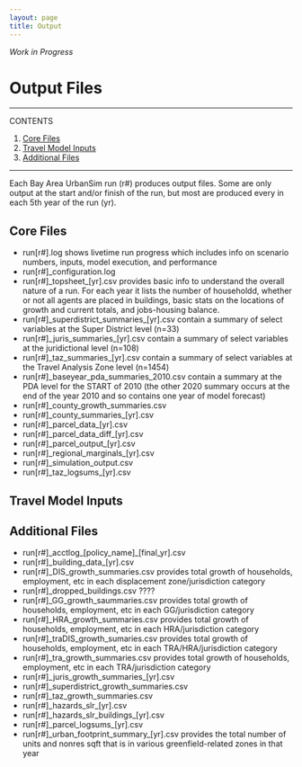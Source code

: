 ```yaml
---
layout: page
title: Output
---
```


*Work in Progress*

# Output Files

---
CONTENTS

1. [Core Files](#core-files)
2. [Travel Model Inputs](#travel-model-inputs)
3. [Additional Files](#additional-files) 

---

Each Bay Area UrbanSim run (r#) produces output files. Some are only output at the start and/or finish of the run, but most are produced every in each 5th year of the run (yr). 

## Core Files
* run[r#].log shows livetime run progress which includes info on scenario numbers, inputs, model execution, and performance
* run[r#]\_configuration.log
* run[r#]\_topsheet\_[yr].csv provides basic info to understand the overall nature of a run. For each year it lists the number of householdd, whether or not all agents are placed in buildings, basic stats on the locations of growth and current totals, and jobs-housing balance.
* run[r#]\_superdistrict_summaries\_[yr].csv contain a summary of select variables at the Super District level (n=33)
* run[r#]\_juris_summaries\_[yr].csv contain a summary of select variables at the juridictional level (n=108)
* run[r#]\_taz_summaries\_[yr].csv contain a summary of select variables at the Travel Analysis Zone level (n=1454)
* run[r#]\_baseyear\_pda_summaries\_2010.csv contain a summary at the PDA level for the START of 2010 (the other 2020 summary occurs at the end of the year 2010 and so contains one year of model forecast)
* run[r#]\_county_growth_summaries.csv
* run[r#]\_county_summaries\_[yr].csv
* run[r#]\_parcel_data\_[yr].csv
* run[r#]\_parcel_data_diff\_[yr].csv
* run[r#]\_parcel_output\_[yr].csv
* run[r#]\_regional_marginals\_[yr].csv
* run[r#]\_simulation_output.csv
* run[r#]\_taz_logsums\_[yr].csv

## Travel Model Inputs

## Additional Files
* run[r#]\_acctlog\_[policy_name]\_[final_yr].csv
* run[r#]\_building_data\_[yr].csv
* run[r#]\_DIS_growth_summaries.csv provides total growth of households, employment, etc in each displacement zone/jurisdiction category
* run[r#]\_dropped_buildings.csv ????
* run[r#]\_GG_growth_saummaries.csv provides total growth of households, employment, etc in each GG/jurisdiction category
* run[r#]\_HRA_growth_summaries.csv provides total growth of households, employment, etc in each HRA/jurisdiction category
* run[r#]\_traDIS_growth_sumaries.csv provides total growth of households, employment, etc in each TRA/HRA/jurisdiction category
* run[r#]\_tra_growth_summaries.csv provides total growth of households, employment, etc in each TRA/jurisdiction category
* run[r#]\_juris_growth_summaries\_[yr].csv
* run[r#]\_superdistrict_growth_summaries.csv
* run[r#]\_taz_growth_summaries.csv
* run[r#]\_hazards_slr\_[yr].csv
* run[r#]\_hazards_slr_buildings\_[yr].csv
* run[r#]\_parcel_logsums\_[yr].csv
* run[r#]\_urban_footprint_summary\_[yr].csv provides the total number of units and nonres sqft that is in various greenfield-related zones in that year

